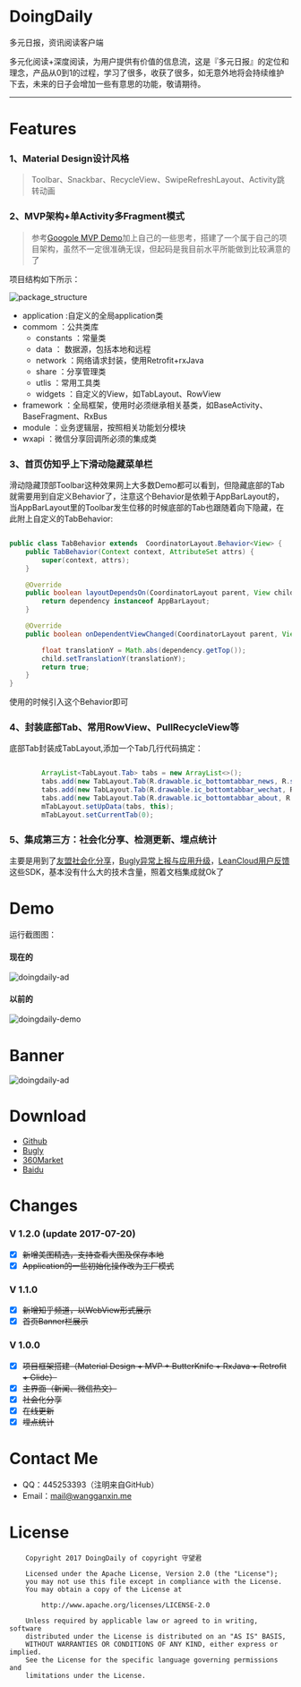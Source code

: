 # DoingDaily
多元日报，资讯阅读客户端

多元化阅读+深度阅读，为用户提供有价值的信息流，这是『多元日报』的定位和理念，产品从0到1的过程，学习了很多，收获了很多，如无意外地将会持续维护下去，未来的日子会增加一些有意思的功能，敬请期待。

---

# Features
### 1、Material Design设计风格

>Toolbar、Snackbar、RecycleView、SwipeRefreshLayout、Activity跳转动画

### 2、MVP架构+单Activity多Fragment模式

>参考[Googole MVP Demo](https://github.com/googlesamples/android-architecture)加上自己的一些思考，搭建了一个属于自己的项目架构，虽然不一定很准确无误，但起码是我目前水平所能做到比较满意的了

项目结构如下所示：

![package_structure](/banner/package_structure.png)

- application :自定义的全局application类
- commom ：公共类库
	- constants ：常量类
	- data ： 数据源，包括本地和远程
	- network ：网络请求封装，使用Retrofit+rxJava
	- share ：分享管理类
	- utlis ：常用工具类
	- widgets ：自定义的View，如TabLayout、RowView
- framework ：全局框架，使用时必须继承相关基类，如BaseActivity、BaseFragment、RxBus
- module ：业务逻辑层，按照相关功能划分模块
- wxapi ：微信分享回调所必须的集成类

### 3、首页仿知乎上下滑动隐藏菜单栏

滑动隐藏顶部Toolbar这种效果网上大多数Demo都可以看到，但隐藏底部的Tab就需要用到自定义Behavior了，注意这个Behavior是依赖于AppBarLayout的，当AppBarLayout里的Toolbar发生位移的时候底部的Tab也跟随着向下隐藏，在此附上自定义的TabBehavior:

```Java

public class TabBehavior extends  CoordinatorLayout.Behavior<View> {
    public TabBehavior(Context context, AttributeSet attrs) {
        super(context, attrs);
    }

    @Override
    public boolean layoutDependsOn(CoordinatorLayout parent, View child, View dependency) {
        return dependency instanceof AppBarLayout;
    }

    @Override
    public boolean onDependentViewChanged(CoordinatorLayout parent, View child, View dependency) {

        float translationY = Math.abs(dependency.getTop());
        child.setTranslationY(translationY);
        return true;
    }
}

```

使用的时候引入这个Behavior即可

### 4、封装底部Tab、常用RowView、PullRecycleView等

底部Tab封装成TabLayout,添加一个Tab几行代码搞定：

```Java

        ArrayList<TabLayout.Tab> tabs = new ArrayList<>();
        tabs.add(new TabLayout.Tab(R.drawable.ic_bottomtabbar_news, R.string.tab_news, NewsFragment.class));
        tabs.add(new TabLayout.Tab(R.drawable.ic_bottomtabbar_wechat, R.string.tab_wechat, WechatFragment.class));
        tabs.add(new TabLayout.Tab(R.drawable.ic_bottomtabbar_about, R.string.tab_about, AboutFragment.class));
        mTabLayout.setUpData(tabs, this);
        mTabLayout.setCurrentTab(0);

```


### 5、集成第三方：社会化分享、检测更新、埋点统计

主要是用到了[友盟社会化分享](http://mobile.umeng.com/social)，[Bugly异常上报与应用升级](https://bugly.qq.com/v2/index)，[LeanCloud用户反馈](https://leancloud.cn/)这些SDK，基本没有什么大的技术含量，照着文档集成就Ok了

# Demo

运行截图图：

#### 现在的

![doingdaily-ad](https://github.com/WangGanxin/DoingDaily/blob/master/banner/banner_new.png)

#### 以前的

![doingdaily-demo](/banner/doingdaily.gif)

# Banner

![doingdaily-ad](https://github.com/WangGanxin/DoingDaily/blob/master/banner/banner.png)

# Download

- [Github](https://github.com/WangGanxin/DoingDaily/releases)
- [Bugly](http://beta.bugly.qq.com/doingdaily)
- [360Market](http://zhushou.360.cn/detail/index/soft_id/3709747)
- [Baidu](http://shouji.baidu.com/software/21832960.html)


# Changes

### V 1.2.0 (update 2017-07-20)
- [x] ~~新增美图精选，支持查看大图及保存本地~~
- [x] ~~Application的一些初始化操作改为工厂模式~~

### V 1.1.0 
- [x] ~~新增知乎频道，以WebView形式展示~~
- [x] ~~首页Banner栏展示~~

### V 1.0.0
- [x] ~~项目框架搭建（Material Design + MVP + ButterKnife + RxJava + Retrofit + Glide）~~
- [x] ~~主界面（新闻、微信热文）~~
- [x] ~~社会化分享~~
- [x] ~~在线更新~~
- [x] ~~埋点统计~~

# Contact Me

- QQ：445253393（注明来自GitHub）
- Email：mail@wangganxin.me

# License
   		Copyright 2017 DoingDaily of copyright 守望君

   		Licensed under the Apache License, Version 2.0 (the "License");
   		you may not use this file except in compliance with the License.
   		You may obtain a copy of the License at

       		http://www.apache.org/licenses/LICENSE-2.0

   		Unless required by applicable law or agreed to in writing, software
   		distributed under the License is distributed on an "AS IS" BASIS,
   		WITHOUT WARRANTIES OR CONDITIONS OF ANY KIND, either express or implied.
   		See the License for the specific language governing permissions and
   		limitations under the License.
